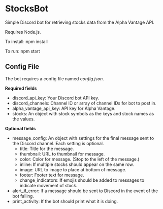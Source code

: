 # StocksBot
Simple Discord bot for retrieving stocks data from the Alpha Vantage API.

Requires Node.js.

To install: npm install

To run: npm start

## Config File
The bot requires a config file named *config.json*.

**Required fields**
- discord_api_key: Your Discord bot API key.
- discord_channels: Channel ID or array of channel IDs for bot to post in.
- alpha_vantage_api_key: API key for Alpha Vantage.
- stocks: An object with stock symbols as the keys and stock names as the values.

**Optional fields**
- message_config: An object with settings for the final message sent to the Discord channel. Each setting is optional.
  - title: Title for the message.
  - thumbnail: URL to thumbnail for message.
  - color: Color for message. (Stop to the left of the message.)
  - inline: If multiple stocks should appear on the same row.
  - image: URL to image to place at bottom of message.
  - footer: Footer text for message.
  - change_indicators: If emojis should be added to messages to indicate movement of stock.
- alert_if_error: If a message should be sent to Discord in the event of the bot failing.
- print_activity: If the bot should print what it is doing.
